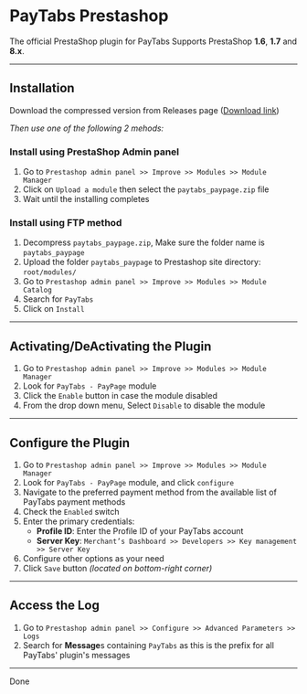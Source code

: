 # PayTabs Prestashop

The official PrestaShop plugin for PayTabs
Supports PrestaShop **1.6**, **1.7** and **8.x**.

---

## Installation

Download the compressed version from Releases page ([Download link](https://github.com/paytabscom/paytabs-prestashop/releases/download/latest/paytabs_paypage.zip))

*Then use one of the following 2 mehods:*

### Install using PrestaShop Admin panel

1. Go to `Prestashop admin panel >> Improve >> Modules >> Module Manager`
2. Click on `Upload a module` then select the `paytabs_paypage.zip` file
3. Wait until the installing completes

### Install using FTP method

1. Decompress `paytabs_paypage.zip`, Make sure the folder name is `paytabs_paypage`
2. Upload the folder `paytabs_paypage` to Prestashop site directory: `root/modules/`
3. Go to `Prestashop admin panel >> Improve >> Modules >> Module Catalog`
4. Search for `PayTabs`
5. Click on `Install`

---

## Activating/DeActivating the Plugin

1. Go to `Prestashop admin panel >> Improve >> Modules >> Module Manager`
2. Look for `PayTabs - PayPage` module
3. Click the `Enable` button in case the module disabled
4. From the drop down menu, Select `Disable` to disable the module

---

## Configure the Plugin

1. Go to `Prestashop admin panel >> Improve >> Modules >> Module Manager`
2. Look for `PayTabs - PayPage` module, and click `configure`
3. Navigate to the preferred payment method from the available list of PayTabs payment methods
4. Check the `Enabled` switch
5. Enter the primary credentials:
   - **Profile ID**: Enter the Profile ID of your PayTabs account
   - **Server Key**: `Merchant’s Dashboard >> Developers >> Key management >> Server Key`
6. Configure other options as your need
7. Click `Save` button *(located on bottom-right corner)*

---

## Access the Log

1. Go to `Prestashop admin panel >> Configure >> Advanced Parameters >> Logs`
2. Search for **Message**s containing `PayTabs` as this is the prefix for all PayTabs' plugin's messages

---

Done
